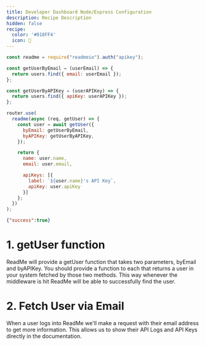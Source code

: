 ```yaml
---
title: Developer Dashboard Node/Express Configuration
description: Recipe Description
hidden: false
recipe:
  color: '#018FF4'
  icon: 🦉
---
```

```javascript JavaScript
const readme = require("readmeio").auth("apikey");

const getUserByEmail = (userEmail) => {
  return users.find({ email: userEmail });
};

const getUserByAPIKey = (userAPIKey) => {
  return users.find({ apiKey: userAPIKey });
};

router.use(
  readme(async (req, getUser) => {
    const user = await getUser({
      byEmail: getUserByEmail,
      byAPIKey: getUserByAPIKey,
    });

    return {
      name: user.name,
      email: user.email,

      apiKeys: [{
        label: `${user.name}'s API Key`,
        apiKey: user.apiKey
      }]
    };
  })
);

```

```json Response Example
{"success":true}
```

# 1. getUser function

<!-- javascript@ -->

ReadMe will provide a getUser function that takes two parameters, byEmail and byAPIKey. You should provide a function to each that returns a user in your system fetched by those two methods. This way whenever the middleware is hit ReadMe will be able to successfully find the user.

# 2. Fetch User via Email

<!-- javascript@ -->

When a user logs into ReadMe we'll make a request with their email address to get more information. This allows us to show their API Logs and API Keys directly in the documentation.